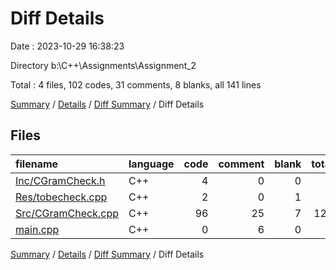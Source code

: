 # Diff Details

Date : 2023-10-29 16:38:23

Directory b:\\C++\\Assignments\\Assignment_2

Total : 4 files,  102 codes, 31 comments, 8 blanks, all 141 lines

[Summary](results.md) / [Details](details.md) / [Diff Summary](diff.md) / Diff Details

## Files
| filename | language | code | comment | blank | total |
| :--- | :--- | ---: | ---: | ---: | ---: |
| [Inc/CGramCheck.h](/Inc/CGramCheck.h) | C++ | 4 | 0 | 0 | 4 |
| [Res/tobecheck.cpp](/Res/tobecheck.cpp) | C++ | 2 | 0 | 1 | 3 |
| [Src/CGramCheck.cpp](/Src/CGramCheck.cpp) | C++ | 96 | 25 | 7 | 128 |
| [main.cpp](/main.cpp) | C++ | 0 | 6 | 0 | 6 |

[Summary](results.md) / [Details](details.md) / [Diff Summary](diff.md) / Diff Details